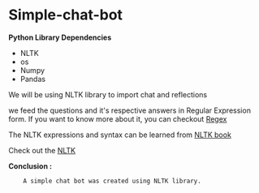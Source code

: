 # Simple-chat-bot

**Python Library Dependencies**
- NLTK
- os
- Numpy
- Pandas

We will be using NLTK library to import chat and reflections

we feed the questions and it's respective answers in Regular Expression form.
If you want to know more about it, you can checkout
        [Regex](https://webinsight.cs.washington.edu/nfbslam/regex.php)

The NLTK expressions and syntax can be learned from [NLTK book](https://www.nltk.org/book/)

Check out the [NLTK](https://www.nltk.org)

**Conclusion :**

        A simple chat bot was created using NLTK library.

